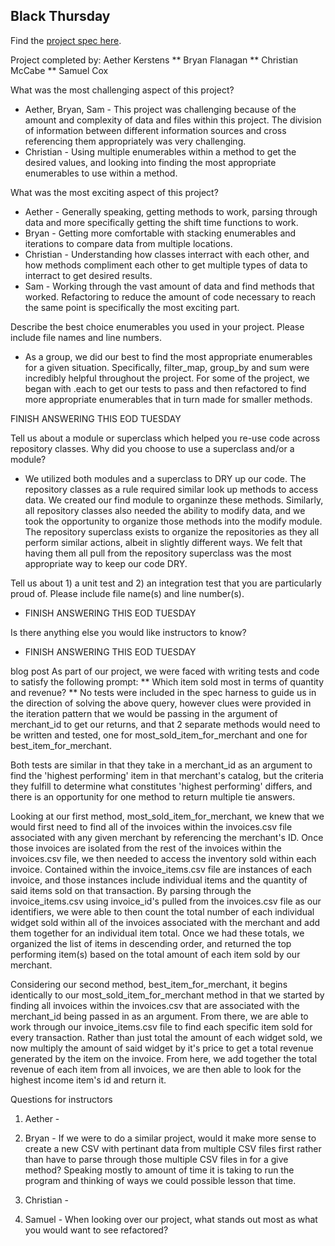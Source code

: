 ## Black Thursday

Find the [project spec here](http://backend.turing.io/module1/projects/black_thursday/).

Project completed by:
Aether Kerstens ** Bryan Flanagan ** Christian McCabe ** Samuel Cox

What was the most challenging aspect of this project? 
  - Aether, Bryan, Sam - This project was challenging because of the amount and complexity of data and files within this project. The division of information between different information sources and cross referencing them appropriately was very challenging.
  - Christian - Using multiple enumerables within a method to get the desired values, and looking into finding the most appropriate enumerables to use within a method.
  
What was the most exciting aspect of this project?
  - Aether - Generally speaking, getting methods to work, parsing through data and more specifically getting the shift time functions to work.
  - Bryan - Getting more comfortable with stacking enumerables and iterations to compare data from multiple locations. 
  - Christian - Understanding how classes interract with each other, and how methods compliment each other to get multiple types of data to interract to get desired results. 
  - Sam - Working through the vast amount of data and find methods that worked. Refactoring to reduce the amount of code necessary to reach the same point is specifically the most exciting part. 

Describe the best choice enumerables you used in your project. Please include file names and line numbers.
  - As a group, we did our best to find the most appropriate enumerables for a given situation. Specifically, filter_map, group_by and sum were incredibly helpful throughout the project. For some of the project, we began with .each to get our tests to pass and then refactored to find more appropriate enumerables that in turn made for smaller methods. 
  
  FINISH ANSWERING THIS EOD TUESDAY

Tell us about a module or superclass which helped you re-use code across repository classes. Why did you choose to use a superclass and/or a module?
  - We utilized both modules and a superclass to DRY up our code. The repository classes as a rule required similar look up methods to access data.  We created our find module to organinze these methods. Similarly, all repository classes also needed the ability to modify data, and we took the opportunity to organize those methods into the modify module. The repository superclass exists to organize the repositories as they all perform similar actions, albeit in slightly different ways. We felt that having them all pull from the repository superclass was the most appropriate way to keep our code DRY.

Tell us about 1) a unit test and 2) an integration test that you are particularly proud of. Please include file name(s) and line number(s).
  - FINISH ANSWERING THIS EOD TUESDAY

Is there anything else you would like instructors to know?
  -  FINISH ANSWERING THIS EOD TUESDAY

blog post 
As part of our project, we were faced with writing tests and code to satisfy the following prompt:
  ** Which item sold most in terms of quantity and revenue? **
No tests were included in the spec harness to guide us in the direction of solving the above query, however clues were provided in the iteration pattern that we would be passing in the argument of merchant_id to get our returns, and that 2 separate methods would need to be written and tested, one for most_sold_item_for_merchant and one for best_item_for_merchant.

Both tests are similar in that they take in a merchant_id as an argument to find the 'highest performing' item in that merchant's catalog, but the criteria they fulfill to determine what constitutes 'highest performing' differs, and there is an opportunity for one method to return multiple tie answers. 

Looking at our first method, most_sold_item_for_merchant, we knew that we would first need to find all of the invoices within the invoices.csv file associated with any given merchant by referencing the merchant's ID. Once those invoices are isolated from the rest of the invoices within the invoices.csv file, we then needed to access the inventory sold within each invoice. Contained within the invoice_items.csv file are instances of each invoice, and those instances include individual items and the quantity of said items sold on that transaction. By parsing through the invoice_items.csv using invoice_id's pulled from the invoices.csv file as our identifiers, we were able to then count the total number of each individual widget sold within all of the invoices associated with the merchant and add them together for an individual item total. Once we had these totals, we organized the list of items in descending order, and returned the top performing item(s) based on the total amount of each item sold by our merchant. 

Considering our second method, best_item_for_merchant, it begins identically to our most_sold_item_for_merchant method in that we started by finding all invoices within the invoices.csv that are associated with the merchant_id being passed in as an argument. From there, we are able to work through our invoice_items.csv file to find each specific item sold for every transaction. Rather than just total the amount of each widget sold, we now multiply the amount of said widget by it's price to get a total revenue generated by the item on the invoice. From here, we add together the total revenue of each item from all invoices, we are then able to look for the highest income item's id and return it. 

Questions for instructors
1. Aether - 

2. Bryan - If we were to do a similar project, would it make more sense to create a new CSV with pertinant data from multiple CSV files first rather than have to parse through those multiple CSV files in for a give method? Speaking mostly to amount of time it is taking to run the program and thinking of ways we could possible lesson that time.

3. Christian - 

4. Samuel - When looking over our project, what stands out most as what you would want to see refactored?


